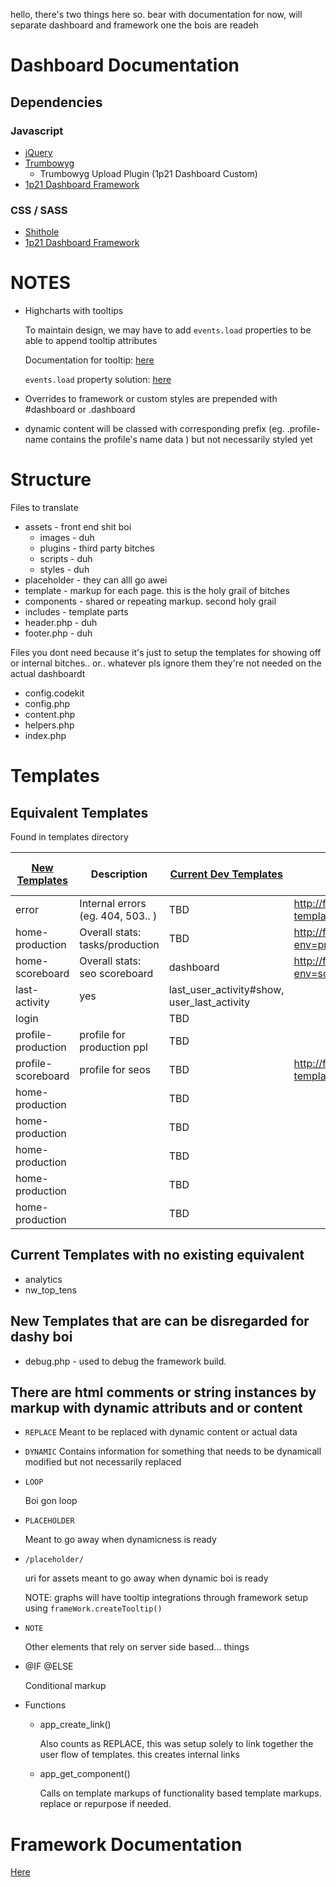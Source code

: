 hello, there's two things here so. bear with documentation for now, 
will separate dashboard and framework one the bois are readeh



# Dashboard Documentation

## Dependencies
### Javascript
*	[jQuery](https://jquery.com/)
*	[Trumbowyg](https://alex-d.github.io/Trumbowyg/)
	*	Trumbowyg Upload Plugin (1p21 Dashboard Custom)
*	[1p21 Dashboard Framework](https://github.com/samzabala)



### CSS / SASS
*	[Shithole](https://github.com/samzabala)
*	[1p21 Dashboard Framework](https://github.com/samzabala)


#	NOTES

*	Highcharts with tooltips

	To maintain design, we may have to add `events.load` properties to be able to append tooltip attributes

	Documentation for tooltip: [here](assets/plugins/framework/docs/sections/components/tooltip.md)

	`events.load` property solution: [here](https://stackoverflow.com/questions/25493472/rendering-html-data-attributes-on-highcharts-series)

*	Overrides to framework or custom styles are prepended with #dashboard or .dashboard

*	dynamic content will be classed with corresponding prefix (eg. .profile-name contains the profile's name data ) but not necessarily styled yet

# Structure 

Files to translate
* assets - front end shit boi
	* images - duh
	* plugins - third party bitches
	* scripts - duh
	* styles - duh
* placeholder - they can alll go awei
* template - markup for each page. this is the holy grail of bitches
* components - shared or repeating markup. second holy grail
* includes - template parts
* header.php - duh
* footer.php - duh

Files you dont need because it's just to setup the templates for showing off or internal bitches.. or.. whatever pls ignore them they're not needed on the actual dashboardt 
* config.codekit
* config.php
* content.php
* helpers.php
* index.php

# Templates

## Equivalent Templates

Found in templates directory

| [New Templates](https://github.com/samzabala/1p21dashboardframework) | Description | [Current Dev Templates](https://github.com/mjp92067/seo_scoreboard) | New Template Live Link | Local Link(assuming localhost:3000) |
| -- | -- | -- | -- | -- |
| error | Internal errors (eg. 404, 503.. )| TBD | http://frameworkdashboarddebug.1p21.io/?template=error |  |
| home-production | Overall stats: tasks/production | TBD | http://frameworkdashboarddebug.1p21.io/?env=production |  |
| home-scoreboard | Overall stats: seo scoreboard | dashboard | http://frameworkdashboarddebug.1p21.io/?env=scoreboard |  |
| last-activity | yes | last_user_activity#show,<br>user_last_activity |  |  |
| login | | TBD |  |  |
| profile-production | profile for production ppl | TBD |  |  |
| profile-scoreboard | profile for seos | TBD | http://frameworkdashboarddebug.1p21.io/?template=profile&env=scoreboard |  |
| home-production | | TBD |  |  |
| home-production | | TBD |  |  |
| home-production | | TBD |  |  |
| home-production | | TBD |  |  |
| home-production | | TBD |  |  |


## Current Templates with no existing equivalent
* analytics
* nw_top_tens

## New Templates that are can be disregarded for dashy boi 

* debug.php - used to debug the framework build.


## There are html comments or string instances by markup with dynamic attributs and or content

*	`REPLACE`
	Meant to be replaced with dynamic content or actual data

*	`DYNAMIC`
	Contains information for something that needs to be dynamicall modified but not necessarily replaced

*	`LOOP`

	Boi gon loop

*	`PLACEHOLDER`

	Meant to go away when dynamicness is ready

*	`/placeholder/`

	uri for assets meant to go away when dynamic boi is ready

	NOTE: graphs will have tooltip integrations through framework setup using `frameWork.createTooltip()` 

*	`NOTE`

	Other elements that rely on server side based... things

*	@IF @ELSE

	Conditional markup

*	Functions

	*	app_create_link()

		Also counts as REPLACE, this was setup solely to link together the user flow of templates. this creates internal links

	*	app_get_component()

		Calls on template markups of functionality based template markups. replace or repurpose if needed.

# Framework Documentation
[Here](assets/plugins/framework/readme.md)
